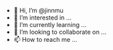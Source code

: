 - 👋 Hi, I’m @jinnmu
- 👀 I’m interested in ...
- 🌱 I’m currently learning ...
- 💞️ I’m looking to collaborate on ...
- 📫 How to reach me ...

<!---
jinnmu/jinnmu is a ✨ special ✨ repository because its `README.md` (this file) appears on your GitHub profile.
You can click the Preview link to take a look at your changes.
--->
